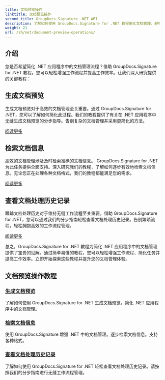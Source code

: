 ```yaml
---
title: 文档预览操作
linktitle: 文档预览操作
second_title: GroupDocs.Signature .NET API
description: 了解如何使用 GroupDocs.Signature for .NET 教程简化文档管理。轻松简化任务、增强工作流程并提高生产力。
weight: 21
url: /zh/net/document-preview-operations/
---
```

## 介绍

您是否希望简化 .NET 应用程序中的文档管理流程？借助 GroupDocs.Signature for .NET 教程，您可以轻松增强工作流程并提高工作效率。让我们深入研究提供的关键教程：

## 生成文档预览

生成文档预览对于高效的文档管理至关重要。通过 GroupDocs.Signature for .NET，您可以了解如何简化此过程。我们的教程提供了有关在 .NET 应用程序中无缝生成文档预览的分步指导。告别复杂的文档管理并采用更简化的方法。

[阅读更多](./generate-document-preview/)

## 检索文档信息

高效的文档管理涉及及时检索准确的文档信息。 GroupDocs.Signature for .NET 为此任务提供全面支持。深入研究我们的教程，了解如何逐步有效地检索文档信息。无论您正在处理各种文档格式，我们的教程都能满足您的需求。

[阅读更多](./retrieve-document-information/)

## 查看文档处理历史记录

跟踪文档处理历史对于维持无缝工作流程至关重要。借助 GroupDocs.Signature for .NET，您可以通过我们的分步指南轻松查看文档处理历史记录。告别繁琐流程，轻松拥抱高效的工作流程管理。

[阅读更多](./view-document-processing-history/)

总之，GroupDocs.Signature for .NET 教程为简化 .NET 应用程序中的文档管理提供了宝贵的见解。通过简单易懂的教程，您可以轻松增强工作流程、简化任务并提高工作效率。立即开始探索这些教程并提升您的文档管理体验。
## 文档预览操作教程
### [生成文档预览](./generate-document-preview/)
了解如何使用 GroupDocs.Signature for .NET 生成文档预览。简化 .NET 应用程序中的文档管理。
### [检索文档信息](./retrieve-document-information/)
使用 GroupDocs.Signature 增强 .NET 中的文档管理。逐步检索文档信息。支持各种格式。
### [查看文档处理历史记录](./view-document-processing-history/)
了解如何使用 GroupDocs.Signature for .NET 轻松查看文档处理历史记录。请按照我们的分步指南进行无缝工作流程管理。
